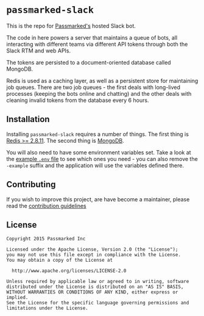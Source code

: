 # `passmarked-slack`

This is the repo for [Passmarked's](http://passmarked.com) hosted Slack bot.

The code in here powers a server that maintains a queue of bots, all interacting
with different teams via different API tokens through both the Slack RTM and
web APIs.

The tokens are persisted to a document-oriented database called MongoDB.

Redis is used as a caching layer, as well as a persistent store for maintaining
job queues. There are two job queues - the first deals with long-lived processes
(keeping the bots online and chatting) and the other deals with cleaning invalid
tokens from the database every 6 hours.

## Installation

Installing `passmarked-slack` requires a number of things. The first thing is
[Redis >= 2.8.11](http://redis.io/download). The second thing is
[MongoDB](https://www.mongodb.org/downloads).

You will also need to have some environment variables set. Take a look at the
[example `.env` file](.env-example) to see which ones you need - you can also
remove the `-example` suffix and the application will use the variables defined
there.

## Contributing

If you wish to improve this project, are have become a maintainer, please read
the [contribution guidelines](contributing.md)

## License

```
Copyright 2015 Passmarked Inc

Licensed under the Apache License, Version 2.0 (the "License");
you may not use this file except in compliance with the License.
You may obtain a copy of the License at

  http://www.apache.org/licenses/LICENSE-2.0

Unless required by applicable law or agreed to in writing, software
distributed under the License is distributed on an "AS IS" BASIS,
WITHOUT WARRANTIES OR CONDITIONS OF ANY KIND, either express or implied.
See the License for the specific language governing permissions and
limitations under the License.
```
